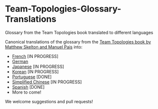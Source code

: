 # Team-Topologies-Glossary-Translations
Glossary from the Team Topologies book translated to different languages

Canonical translations of the glossary from the [Team Topologies book by Matthew Skelton and Manuel Pais](https://teamtopologies.com/book) into:

* [French](Team-Topologies-Glossary-in-French.md) [IN PROGRESS]
* [German](Team-Topologies-Glossary-in-German.md)
* [Japanese](Team-Topologies-Glossary-in-Japanese.md) [IN PROGRESS]
* [Korean](Team-Topologies-Glossary-in-Korean.md) [IN PROGRESS]
* [Portuguese](Team-Topologies-Glossary-in-Portuguese.md) [DONE]
* [Simplified Chinese](Team-Topologies-Glossary-in-Simplified-Chinese.md) [IN PROGRESS]
* [Spanish](Team-Topologies-Glossary-in-Spanish.md) [DONE]
* More to come!

We welcome suggestions and pull requests!
